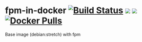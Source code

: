 # fpm-in-docker [![Build Status][ci-svg]][ci-url] [![](https://images.microbadger.com/badges/version/fg2it/fpm.svg)](https://microbadger.com/images/fg2it/fpm) [![](https://images.microbadger.com/badges/image/fg2it/fpm.svg)](https://microbadger.com/images/fg2it/fpm) [![Docker Pulls](https://img.shields.io/docker/pulls/fg2it/fpm.svg?style=flat-square)](https://hub.docker.com/r/fg2it/fpm/)

[ci-svg]: https://travis-ci.org/fg2it/fpm-in-docker.svg?branch=master
[ci-url]: https://travis-ci.org/fg2it/fpm-in-docker

Base image (debian:stretch) with fpm